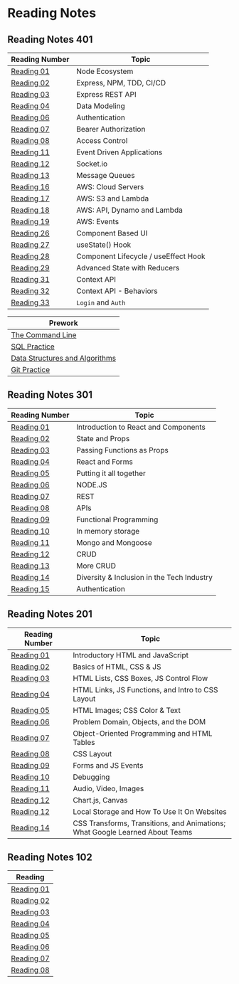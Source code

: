 # Reading Notes

## Reading Notes 401

|Reading Number|Topic|
|---|---|
|[Reading 01](code401/Reading-4-01.md)|Node Ecosystem|
|[Reading 02](code401/Reading-4-02.md)|Express, NPM, TDD, CI/CD|
|[Reading 03](code401/Reading-4-03.md)|Express REST API|
|[Reading 04](code401/Reading-4-04.md)|Data Modeling|
|[Reading 06](code401/Reading-4-06.md)|Authentication|
|[Reading 07](code401/Reading-4-07.md)|Bearer Authorization|
|[Reading 08](code401/Reading-4-08.md)|Access Control|
|[Reading 11](code401/Reading-4-11.md)|Event Driven Applications|
|[Reading 12](code401/Reading-4-12.md)|Socket.io|
|[Reading 13](code401/Reading-4-13.md)|Message Queues|
|[Reading 16](code401/Reading-4-16.md)|AWS: Cloud Servers|
|[Reading 17](code401/Reading-4-17.md)|AWS: S3 and Lambda|
|[Reading 18](code401/Reading-4-18.md)|AWS: API, Dynamo and Lambda|
|[Reading 19](code401/Reading-4-19.md)|AWS: Events|
|[Reading 26](code401/Reading-4-26.md)|Component Based UI|
|[Reading 27](code401/Reading-4-27.md)|useState() Hook|
|[Reading 28](code401/Reading-4-28.md)|Component Lifecycle / useEffect Hook|
|[Reading 29](code401/Reading-4-29.md)|Advanced State with Reducers|
|[Reading 31](code401/Reading-4-31.md)|Context API|
|[Reading 32](code401/Reading-4-32.md)|Context API - Behaviors|
|[Reading 33](code401/Reading-4-33.md)|`Login` and `Auth`|

|Prework|
|---|
|[The Command Line](code401/prework/command-line.md)|
|[SQL Practice](code401/prework/sql-practice.md)|
|[Data Structures and Algorithms](code401/prework/dsa.md)|
|[Git Practice](code401/prework/git.md)|

## Reading Notes 301

|Reading Number|Topic|
|---|---|
|[Reading 01](code301/Reading-3-01.md)|Introduction to React and Components|
|[Reading 02](code301/Reading-3-02.md)|State and Props|
|[Reading 03](code301/Reading-3-03.md)|Passing Functions as Props|
|[Reading 04](code301/Reading-3-04.md)|React and Forms|
|[Reading 05](code301/Reading-3-05.md)|Putting it all together|
|[Reading 06](code301/Reading-3-06.md)|NODE.JS|
|[Reading 07](code301/Reading-3-07.md)|REST|
|[Reading 08](code301/Reading-3-08.md)|APIs|
|[Reading 09](code301/Reading-3-09.md)|Functional Programming|
|[Reading 10](code301/Reading-3-10.md)|In memory storage|
|[Reading 11](code301/Reading-3-11.md)|Mongo and Mongoose|
|[Reading 12](code301/Reading-3-12.md)|CRUD|
|[Reading 13](code301/Reading-3-13.md)|More CRUD|
|[Reading 14](code301/Reading-3-14.md)|Diversity & Inclusion in the Tech Industry|
|[Reading 15](code301/Reading-3-15.md)|Authentication|

## Reading Notes 201

|Reading Number|Topic|
|---|---|
|[Reading 01](code201/Reading-2-01.md)|Introductory HTML and JavaScript|
|[Reading 02](code201/Reading-2-02.md)|Basics of HTML, CSS & JS|
|[Reading 03](code201/Reading-2-03.md)|HTML Lists, CSS Boxes, JS Control Flow|
|[Reading 04](code201/Reading-2-04.md)|HTML Links, JS Functions, and Intro to CSS Layout|
|[Reading 05](code201/Reading-2-05.md)|HTML Images; CSS Color & Text|
|[Reading 06](code201/Reading-2-06.md)|Problem Domain, Objects, and the DOM|
|[Reading 07](code201/Reading-2-07.md)|Object-Oriented Programming and HTML Tables|
|[Reading 08](code201/Reading-2-08.md)|CSS Layout|
|[Reading 09](code201/Reading-2-09.md)|Forms and JS Events|
|[Reading 10](code201/Reading-2-12.md)|Debugging|
|[Reading 11](code201/Reading-2-11.md)|Audio, Video, Images|
|[Reading 12](code201/Reading-2-12.md)|Chart.js, Canvas|
|[Reading 12](code201/Reading-2-13.md)|Local Storage and How To Use It On Websites|
|[Reading 14](code201/Reading-2-14.md)|CSS Transforms, Transitions, and Animations; <br>What Google Learned About Teams|

## Reading Notes 102

|Reading|
|---|
|[Reading 01](code102/Reading-1-01.md)
|[Reading 02](code102/Reading-1-02.md)
|[Reading 03](code102/Reading-1-03.md)
|[Reading 04](code102/Reading-1-04.md)
|[Reading 05](code102/Reading-1-05.md)
|[Reading 06](code102/Reading-1-06.md)
|[Reading 07](code102/Reading-1-07.md)
|[Reading 08](code102/Reading-1-08.md)
